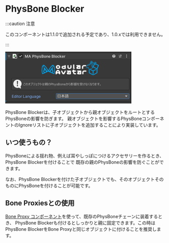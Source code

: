 # PhysBone Blocker

:::caution 注意

このコンポーネントは1.1.0で追加される予定であり、1.0.xでは利用できません。

:::

![PhysBone Blocker](physbone-blocker.png)

PhysBone Blockerは、子オブジェクトから親オブジェクトをルートとするPhysBoneの影響を防ぎます。
親オブジェクトを影響するPhysBoneコンポーネントのIgnoreリストに子オブジェクトを追加することにより実装しています。

## いつ使うもの？

PhysBoneによる揺れ物、例えば耳やしっぽにつけるアクセサリーを作るとき、PhysBone Blockerを付けることで
既存の親のPhysBoneの影響を防ぐことができます。

なお、PhysBone Blockerを付けた子オブジェクトでも、そのオブジェクトそのものにPhysBoneを付けることが可能です。

## Bone Proxiesとの使用

[Bone Proxy コンポーネント](bone-proxy.md)を使って、既存のPhysBoneチェーンに装着するとき、
PhysBone Blockerも付けるとしっかりと親に固定できます。この時はPhysBone BlockerをBone Proxyと同じオブジェクトに付けることを推奨します。